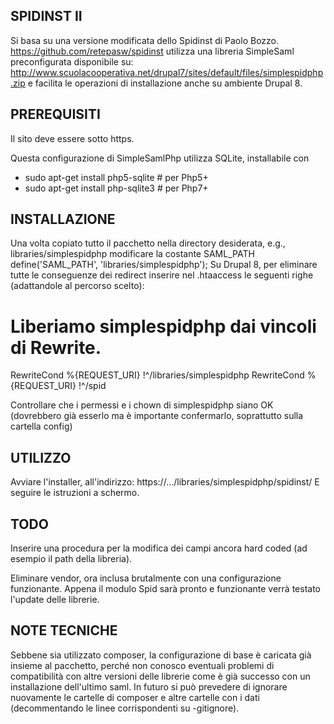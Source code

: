 SPIDINST II
-----------
Si basa su una versione modificata dello Spidinst di Paolo Bozzo.
    https://github.com/retepasw/spidinst
utilizza una libreria SimpleSaml preconfigurata disponibile su:
    http://www.scuolacooperativa.net/drupal7/sites/default/files/simplespidphp.zip
e facilita le operazioni di installazione anche su ambiente Drupal 8.

PREREQUISITI
------------
Il sito deve essere sotto https.

Questa configurazione di SimpleSamlPhp utilizza SQLite, installabile con

* sudo apt-get install php5-sqlite # per Php5+
* sudo apt-get install php-sqlite3 # per Php7+

INSTALLAZIONE
-------------
Una volta copiato tutto il pacchetto nella directory desiderata,
e.g., libraries/simplespidphp
modificare la costante SAML_PATH
    define('SAML_PATH', 'libraries/simplespidphp');
Su Drupal 8, per eliminare tutte le conseguenze dei redirect inserire nel .htaaccess
le seguenti righe (adattandole al percorso scelto):

  # Liberiamo simplespidphp dai vincoli di Rewrite. 
  RewriteCond %{REQUEST_URI} !^/libraries/simplespidphp
  RewriteCond %{REQUEST_URI} !^/spid

Controllare che i permessi e i chown di simplespidphp siano OK (dovrebbero già esserlo ma è importante confermarlo, soprattutto sulla cartella config)


UTILIZZO
--------
Avviare l'installer, all'indirizzo: https://.../libraries/simplespidphp/spidinst/
E seguire le istruzioni a schermo.


TODO
----
Inserire una procedura per la modifica dei campi ancora hard coded (ad esempio
il path della libreria).

Eliminare vendor, ora inclusa brutalmente con una configurazione funzionante.
Appena il modulo Spid sarà pronto e funzionante verrà testato l'update delle librerie.

NOTE TECNICHE
-------------
Sebbene sia utilizzato composer, la configurazione di base è caricata già insieme
al pacchetto, perché non conosco eventuali problemi di compatibilità con altre 
versioni delle librerie come è già successo con un installazione dell'ultimo saml.
In futuro si può prevedere di ignorare nuovamente le cartelle di composer 
e altre cartelle con i dati (decommentando le linee corrispondenti su -gitignore).

